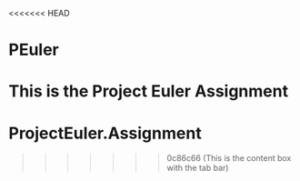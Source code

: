 <<<<<<< HEAD
# PEuler
This is the Project Euler Assignment
=======
# ProjectEuler.Assignment
>>>>>>> 0c86c66 (This is the content box with the tab bar)
